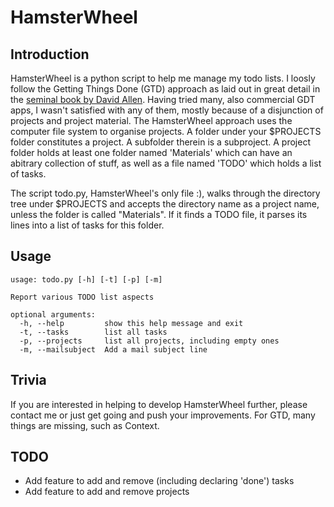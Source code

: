 # HamsterWheel
## Introduction
HamsterWheel is a python script to help me manage my todo lists. 
I loosly follow the Getting Things Done (GTD) approach as laid out in great detail in the [seminal book by David Allen](https://en.wikipedia.org/wiki/Getting_Things_Done).
Having tried many, also commercial GDT apps, I wasn't satisfied with any of them, mostly because of a disjunction of projects and project material. 
The HamsterWheel approach uses the computer file system to organise projects. A folder under your $PROJECTS folder constitutes a project.
A subfolder therein is a subproject. A project folder holds at least one folder named 'Materials' which can have an abitrary collection of stuff, as
well as a file named 'TODO' which holds a list of tasks. 

The script todo.py, HamsterWheel's only file :), walks through the directory tree under $PROJECTS and accepts the directory name as a project name, 
unless the folder is called "Materials". If it finds a TODO file, it parses its lines into a list of tasks for this folder. 

## Usage
```
usage: todo.py [-h] [-t] [-p] [-m]

Report various TODO list aspects

optional arguments:
  -h, --help         show this help message and exit
  -t, --tasks        list all tasks
  -p, --projects     list all projects, including empty ones
  -m, --mailsubject  Add a mail subject line
  ```
  
 ## Trivia
 If you are interested in helping to develop HamsterWheel further, please contact me or just get going and push your improvements. 
 For GTD, many things are missing, such as Context.
 
 ## TODO
 * Add feature to add and remove (including declaring 'done') tasks
 * Add feature to add and remove projects

